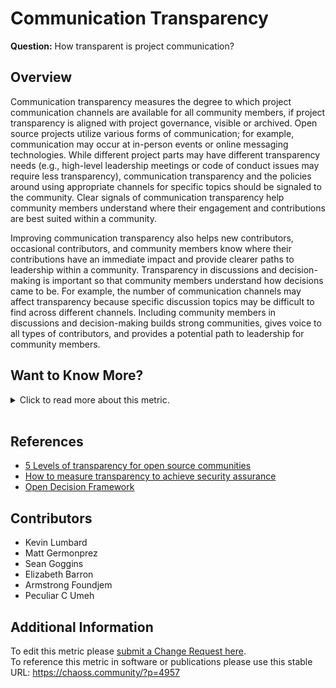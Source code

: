 # Communication Transparency

**Question:** How transparent is project communication?

## Overview

Communication transparency measures the degree to which project communication channels are available for all community members, if project transparency is aligned with project governance, visible or archived. Open source projects utilize various forms of communication; for example, communication may occur at in-person events or online messaging technologies. While different project parts may have different transparency needs (e.g., high-level leadership meetings or code of conduct issues may require less transparency), communication transparency and the policies around using appropriate channels for specific topics should be signaled to the community. Clear signals of communication transparency help community members understand where their engagement and contributions are best suited within a community.

Improving communication transparency also helps new contributors, occasional contributors, and community members know where their contributions have an immediate impact and provide clearer paths to leadership within a community. Transparency in discussions and decision-making is important so that community members understand how decisions came to be. For example, the number of communication channels may affect transparency because specific discussion topics may be difficult to find across different channels. Including community members in discussions and decision-making builds strong communities, gives voice to all types of contributors, and provides a potential path to leadership for community members.

## Want to Know More?

<span markdown="1"><details>

<summary>Click to read more about this metric.</summary>

### Data Collection Strategies

*   Survey the community about communication transparency. Potential survey questions for community members include:
    *   \[Survey Likert Item 1-x] I am able to follow the conversations that are of interest to me that are occurring within the community.
    *   \[Survey Likert Item 1-x] The project decision-making process is open and available to all community members.
    *   \[Survey Likert Item 1-x] All of the communication related to specific project tasks occurs in the open (where appropriate).
    *   \[Survey Likert Item 1-x] Previous discussions and conversations are archived and accessible.
    *   \[Survey Likert Item 1-x] As a newcomer, I understand where and how decisions are made in the community.
    *   \[Survey Likert Item 1-x] Communication channels are discoverable for newcomers.
*   Regularly review the volume, types, and use of project communication channels. Work openly with project maintainers and community members to determine what communication channels are necessary and which communication channels can be removed, or improved upon. Data points to consider:
    *   Number of communication channels and volume per channel
    *   Types of communication channels (for example asynchronous chat versus synchronous virtual meetings)
    *   Number of meetings
    *   Time of the meetings
    *   Communication transparency alignment with published governance
    *   [Project Access](https://chaoss.community/?p=4891) - How accessible project communication channels are
    *   [Documentation Discoverability](https://chaoss.community/?p=3534) - If project documents are archived and available
    *   [Collaboration Platform Activity](https://chaoss.community/?p=3484) - The count of activities across the various channels
    *   Percent of communication that occurs in private channels (for instance on Slack)
    *   [Chat Platform Inclusivity](https://chaoss.community/?p=3536) - How do you review chat platform inclusivity for your community?

### Filters

*   Chat platforms (i.e., Slack)
*   Email platforms
*   Project repositories (i.e., GitHub and GitLab)
*   In-person event recordings
*   Meeting video recordings (i.e., Zoom)
*   Meeting minutes
*   Wikis

</details></span><br>

## References

*   [5 Levels of transparency for open source communities](https://opensource.com/article/22/2/transparency-open-source-communities)
*   [How to measure transparency to achieve security assurance](https://opensource.com/article/21/6/security-transparency)
*   [Open Decision Framework](https://opensource.com/open-organization/resources/open-decision-framework)

## Contributors

*   Kevin Lumbard
*   Matt Germonprez
*   Sean Goggins
*   Elizabeth Barron
*   Armstrong Foundjem
*   Peculiar C Umeh

## Additional Information

To edit this metric please [submit a Change Request here](https://github.com/chaoss/wg-dei/blob/main/focus-areas/project-and-community/communication-transparency.md).<br>
To reference this metric in software or publications please use this stable URL: <https://chaoss.community/?p=4957>

<!-- # For groupings in the knowledge base
Context tags: Project, Community
Keyword tags: access, diversity, inclusion, project, community, transparency, inclusivity
-->
